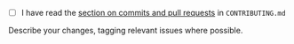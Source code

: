 - [ ] I have read the [section on commits and pull requests](https://github.com/NaturalHistoryMuseum/ckanext-video/blob/main/CONTRIBUTING.md#commits-and-pull-requests) in `CONTRIBUTING.md`


Describe your changes, tagging relevant issues where possible.
